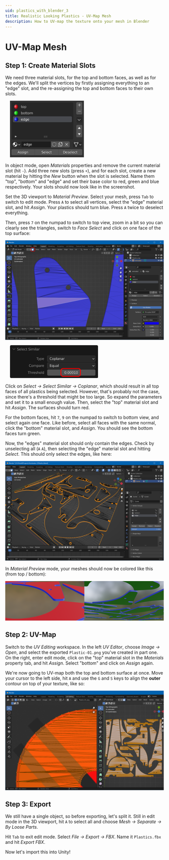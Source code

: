```yaml
---
uid: plastics_with_blender_3
title: Realistic Looking Plastics - UV-Map Mesh
description: How to UV-map the texture onto your mesh in Blender
---
```


# UV-Map Mesh


## Step 1: Create Material Slots

 We need three material slots, for the top and bottom faces, as well as for the edges. We'll split the vertices by firstly assigning everything to an "edge" slot, and the re-assigning the top and bottom faces to their own slots.

<img src="blender-material-slots.png" width="235" class="img-responsive pull-right" style="margin-left: 15px">

In object mode, open *Materials* properties and remove the current material slot (hit `-`). Add three new slots (press `+`), and for each slot, create a new material by hitting the *New* button when the slot is selected. Name them "top", "bottom" and "edge" and set their base color to red, green and blue respectively. Your slots should now look like in the screenshot.

Set the 3D viewport to *Material Preview*. Select your mesh, press `Tab` to switch to edit mode. Press `A` to select all vertices, select the "edge" material slot, and hit *Assign*. Your plastics should turn blue. Press `A` twice to deselect everything.

Then, press `7` on the numpad to switch to top view, zoom in a bit so you can clearly see the triangles, switch to *Face Select* and click on one face of the top surface:

![Triangle selected](blender-triangle-selected-2.png)

<img src="blender-select-coplanar.png" width="280" class="img-responsive pull-right" style="margin-left: 15px">

Click on *Select -> Select Similar -> Coplanar*, which should result in all top faces of all plastics being selected. However, that's probably not the case, since there's a threshold that might be too large. So expand the parameters and set it to a small enough value. Then, select the "top" material slot and hit *Assign*. The surfaces should turn red.

For the bottom faces, hit `7`, `9` on the numpad to switch to bottom view, and select again one face. Like before, select all faces with the same normal, click the "bottom" material slot, and *Assign*. You should see the bottom faces turn green.

Now, the "edges" material slot should only contain the edges. Check by unselecting all (`A` `A`), then selecting the "edge" material slot and hitting *Select*. This should only select the edges, like here:

![Edges selected](blender-edges-selected.png)

In *Material Preview* mode, your meshes should now be colored like this (from top / bottom):

![Selecting edges](blender-material-geometry.png)

## Step 2: UV-Map

Switch to the *UV Editing* workspace. In the left *UV Editor*, choose *Image -> Open*, and select the exported `Plastic-01.png` you've created in part one. On the right, enter edit mode, click on the "top" material slot in the *Materials* property tab, and hit *Assign*. Select "bottom" and click on *Assign* again.

We're now going to UV-map both the top and bottom surface at once. Move your cursor to the left side, hit `A` and use the `G` and `S` keys to align the **outer** contour on top of your texture, like so:

![UV mapped correctly](blender-uv-mapped.png)

## Step 3: Export

We still have a single object, so before exporting, let's split it. Still in edit mode in the 3D viewport, hit `A` to select all and choose *Mesh -> Separate -> By Loose Parts*.

Hit `Tab` to exit edit mode. Select *File -> Export -> FBX*. Name it `Plastics.fbx` and hit *Export FBX*.

Now let's import this into Unity!